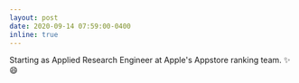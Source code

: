 ```yaml
---
layout: post
date: 2020-09-14 07:59:00-0400
inline: true
---
```


Starting as Applied Research Engineer at Apple's Appstore ranking team. :sparkles: :smile:
